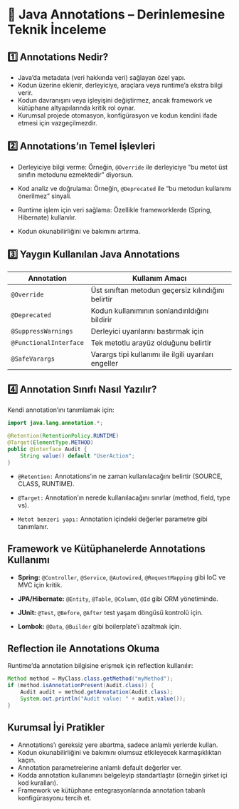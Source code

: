 # 📌 Java Annotations – Derinlemesine Teknik İnceleme

## 1️⃣ Annotations Nedir?

- Java’da metadata (veri hakkında veri) sağlayan özel yapı.
- Kodun üzerine eklenir, derleyiciye, araçlara veya runtime’a ekstra bilgi verir.
- Kodun davranışını veya işleyişini değiştirmez, ancak framework ve kütüphane altyapılarında kritik rol oynar.
- Kurumsal projede otomasyon, konfigürasyon ve kodun kendini ifade etmesi için vazgeçilmezdir.

## 2️⃣ Annotations’ın Temel İşlevleri

- Derleyiciye bilgi verme: Örneğin, `@Override` ile derleyiciye “bu metot üst sınıfın metodunu ezmektedir” diyorsun.

- Kod analiz ve doğrulama: Örneğin, `@Deprecated` ile “bu metodun kullanımı önerilmez” sinyali.

- Runtime işlem için veri sağlama: Özellikle frameworklerde (Spring, Hibernate) kullanılır.

- Kodun okunabilirliğini ve bakımını artırma.

## 3️⃣ Yaygın Kullanılan Java Annotations

| Annotation             | Kullanım Amacı                                       |
| ---------------------- | ---------------------------------------------------- |
| `@Override`            | Üst sınıftan metodun geçersiz kılındığını belirtir   |
| `@Deprecated`          | Kodun kullanımının sonlandırıldığını bildirir        |
| `@SuppressWarnings`    | Derleyici uyarılarını bastırmak için                 |
| `@FunctionalInterface` | Tek metotlu arayüz olduğunu belirtir                 |
| `@SafeVarargs`         | Varargs tipi kullanımı ile ilgili uyarıları engeller |


## 4️⃣ Annotation Sınıfı Nasıl Yazılır?

Kendi annotation’ını tanımlamak için:

```java
import java.lang.annotation.*;

@Retention(RetentionPolicy.RUNTIME)
@Target(ElementType.METHOD)
public @interface Audit {
    String value() default "UserAction";
}
```

- `@Retention:` Annotations’ın ne zaman kullanılacağını belirtir (SOURCE, CLASS, RUNTIME).

- `@Target:` Annotation’ın nerede kullanılacağını sınırlar (method, field, type vs).

- `Metot benzeri yapı:` Annotation içindeki değerler parametre gibi tanımlanır.

## Framework ve Kütüphanelerde Annotations Kullanımı

- __Spring:__ `@Controller`, `@Service`, `@Autowired`, `@RequestMapping` gibi IoC ve MVC için kritik.

- __JPA/Hibernate:__ `@Entity`, `@Table`, `@Column`, `@Id` gibi ORM yönetiminde.

- __JUnit:__ `@Test`, `@Before`, `@After` test yaşam döngüsü kontrolü için.

- __Lombok:__ `@Data`, `@Builder` gibi boilerplate’i azaltmak için.


## Reflection ile Annotations Okuma

Runtime’da annotation bilgisine erişmek için reflection kullanılır:

```java
Method method = MyClass.class.getMethod("myMethod");
if (method.isAnnotationPresent(Audit.class)) {
    Audit audit = method.getAnnotation(Audit.class);
    System.out.println("Audit value: " + audit.value());
}
```

## Kurumsal İyi Pratikler

- Annotations’ı gereksiz yere abartma, sadece anlamlı yerlerde kullan.
- Kodun okunabilirliğini ve bakımını olumsuz etkileyecek karmaşıklıktan kaçın.
- Annotation parametrelerine anlamlı default değerler ver.
- Kodda annotation kullanımını belgeleyip standartlaştır (örneğin şirket içi kod kuralları).
- Framework ve kütüphane entegrasyonlarında annotation tabanlı konfigürasyonu tercih et.



